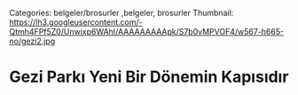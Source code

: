 Categories: belgeler/brosurler ,belgeler, brosurler
Thumbnail: https://lh3.googleusercontent.com/-Qtmh4FPf5Z0/Unwixp6WAhI/AAAAAAAAApk/S7b0vMPVOF4/w567-h665-no/gezi2.jpg

#  Gezi Parkı Yeni Bir Dönemin Kapısıdır

<div data-configid="9722162/5409179" style="width: %100; height: %100;" class="issuuembed"></div><script type="text/javascript" src="//e.issuu.com/embed.js" async="true"></script>